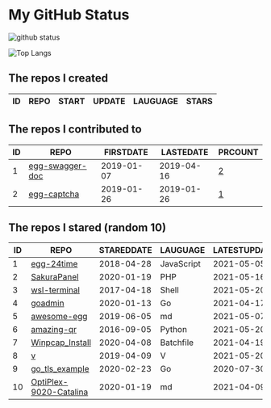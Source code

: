 # My GitHub Status

<img src="https://github-readme-stats-1.yihong0618.vercel.app/api?username=jc-lathander&show_icons=true&&&hide_title=true&count_private=true" alt="github status" />

![Top Langs](https://github-readme-stats-1.yihong0618.vercel.app/api/top-langs/?username=jc-lathander&layout=compact)

<!--START_SECTION:my_github-->
## The repos I created
| ID | REPO | START | UPDATE | LAUGUAGE | STARS |
|----|------|-------|--------|----------|-------|

## The repos I contributed to
| ID |                                REPO                                | FIRSTDATE  | LASTEDATE  |                                          PRCOUNT                                           |
|----|--------------------------------------------------------------------|------------|------------|--------------------------------------------------------------------------------------------|
|  1 | [egg-swagger-doc](https://github.com/Yanshijie-EL/egg-swagger-doc) | 2019-01-07 | 2019-04-16 | [2](https://github.com/Yanshijie-EL/egg-swagger-doc/pulls?q=is%3Apr+author%3Ajc-lathander) |
|  2 | [egg-captcha](https://github.com/Raoul1996/egg-captcha)            | 2019-01-26 | 2019-01-26 | [1](https://github.com/Raoul1996/egg-captcha/pulls?q=is%3Apr+author%3Ajc-lathander)        |

## The repos I stared (random 10)
| ID |                                   REPO                                   | STAREDDATE |  LAUGUAGE  | LATESTUPDATE |
|----|--------------------------------------------------------------------------|------------|------------|--------------|
|  1 | [egg-24time](https://github.com/seasonstar/egg-24time)                   | 2018-04-28 | JavaScript | 2021-05-05   |
|  2 | [SakuraPanel](https://github.com/ZeroDream-CN/SakuraPanel)               | 2020-01-19 | PHP        | 2021-05-16   |
|  3 | [wsl-terminal](https://github.com/mskyaxl/wsl-terminal)                  | 2017-04-18 | Shell      | 2021-05-20   |
|  4 | [goadmin](https://github.com/CrazyRocks/goadmin)                         | 2020-01-13 | Go         | 2021-04-17   |
|  5 | [awesome-egg](https://github.com/eggjs/awesome-egg)                      | 2019-06-05 | md         | 2021-05-07   |
|  6 | [amazing-qr](https://github.com/x-hw/amazing-qr)                         | 2016-09-05 | Python     | 2021-05-20   |
|  7 | [Winpcap_Install](https://github.com/3gstudent/Winpcap_Install)          | 2020-04-08 | Batchfile  | 2021-04-19   |
|  8 | [v](https://github.com/vlang/v)                                          | 2019-04-09 | V          | 2021-05-20   |
|  9 | [go_tls_example](https://github.com/michelia/go_tls_example)             | 2020-02-23 | Go         | 2020-07-30   |
| 10 | [OptiPlex-9020-Catalina](https://github.com/W-MS/OptiPlex-9020-Catalina) | 2020-01-19 | md         | 2021-04-09   |

<!--END_SECTION:my_github-->
